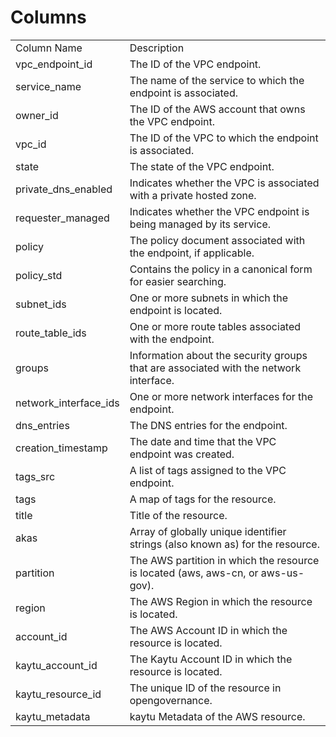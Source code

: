 # Columns  

<table>
	<tr><td>Column Name</td><td>Description</td></tr>
	<tr><td>vpc_endpoint_id</td><td>The ID of the VPC endpoint.</td></tr>
	<tr><td>service_name</td><td>The name of the service to which the endpoint is associated.</td></tr>
	<tr><td>owner_id</td><td>The ID of the AWS account that owns the VPC endpoint.</td></tr>
	<tr><td>vpc_id</td><td>The ID of the VPC to which the endpoint is associated.</td></tr>
	<tr><td>state</td><td>The state of the VPC endpoint.</td></tr>
	<tr><td>private_dns_enabled</td><td>Indicates whether the VPC is associated with a private hosted zone.</td></tr>
	<tr><td>requester_managed</td><td>Indicates whether the VPC endpoint is being managed by its service.</td></tr>
	<tr><td>policy</td><td>The policy document associated with the endpoint, if applicable.</td></tr>
	<tr><td>policy_std</td><td>Contains the policy in a canonical form for easier searching.</td></tr>
	<tr><td>subnet_ids</td><td>One or more subnets in which the endpoint is located.</td></tr>
	<tr><td>route_table_ids</td><td>One or more route tables associated with the endpoint.</td></tr>
	<tr><td>groups</td><td>Information about the security groups that are associated with the network interface.</td></tr>
	<tr><td>network_interface_ids</td><td>One or more network interfaces for the endpoint.</td></tr>
	<tr><td>dns_entries</td><td>The DNS entries for the endpoint.</td></tr>
	<tr><td>creation_timestamp</td><td>The date and time that the VPC endpoint was created.</td></tr>
	<tr><td>tags_src</td><td>A list of tags assigned to the VPC endpoint.</td></tr>
	<tr><td>tags</td><td>A map of tags for the resource.</td></tr>
	<tr><td>title</td><td>Title of the resource.</td></tr>
	<tr><td>akas</td><td>Array of globally unique identifier strings (also known as) for the resource.</td></tr>
	<tr><td>partition</td><td>The AWS partition in which the resource is located (aws, aws-cn, or aws-us-gov).</td></tr>
	<tr><td>region</td><td>The AWS Region in which the resource is located.</td></tr>
	<tr><td>account_id</td><td>The AWS Account ID in which the resource is located.</td></tr>
	<tr><td>kaytu_account_id</td><td>The Kaytu Account ID in which the resource is located.</td></tr>
	<tr><td>kaytu_resource_id</td><td>The unique ID of the resource in opengovernance.</td></tr>
	<tr><td>kaytu_metadata</td><td>kaytu Metadata of the AWS resource.</td></tr>
</table>